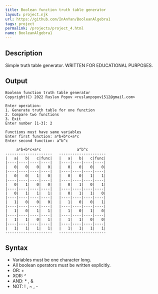 ```yaml
---
title: Boolean function truth table generator
layout: project.njk
url: https://github.com/InAnYan/BooleanAlgebra1
tags: project
permalink: /projects/project_4.html
name: BooleanAlgebra1
---
```


## Description
Simple truth table generator.
WRITTEN FOR EDUCATIONAL PURPOSES.
## Output
    Boolean function truth table generator
    Copyright(C) 2022 Ruslan Popov <ruslanpopov1512@gmail.com>
    
    Enter operation:
    1. Generate truth table for one function
    2. Compare two functions
    3. Exit
    Enter number [1-3]: 2

    Functions must have same variables
    Enter first function: a*b+b*c+a*c
    Enter second function: a^b^c
    
         a*b+b*c+a*c                a^b^c
    ---------------------   ---------------------
    |   a|   b|   c|func|   |   a|   b|   c|func|
    |----|----|----|----|   |----|----|----|----|
    |   0|   0|   0|   0|   |   0|   0|   0|   0|
    |----|----|----|----|   |----|----|----|----|
    |   0|   0|   1|   0|   |   0|   0|   1|   1|
    |----|----|----|----|   |----|----|----|----|
    |   0|   1|   0|   0|   |   0|   1|   0|   1|
    |----|----|----|----|   |----|----|----|----|
    |   0|   1|   1|   1|   |   0|   1|   1|   0|
    |----|----|----|----|   |----|----|----|----|
    |   1|   0|   0|   0|   |   1|   0|   0|   1|
    |----|----|----|----|   |----|----|----|----|
    |   1|   0|   1|   1|   |   1|   0|   1|   0|
    |----|----|----|----|   |----|----|----|----|
    |   1|   1|   0|   1|   |   1|   1|   0|   0|
    |----|----|----|----|   |----|----|----|----|
    |   1|   1|   1|   1|   |   1|   1|   1|   1|
    ---------------------   ---------------------
## Syntax
- Variables must be one character long.
- All boolean operators must be written explicitly.
- OR: +
- XOR: ^
- AND: * , &
- NOT: ! , ~ , -
